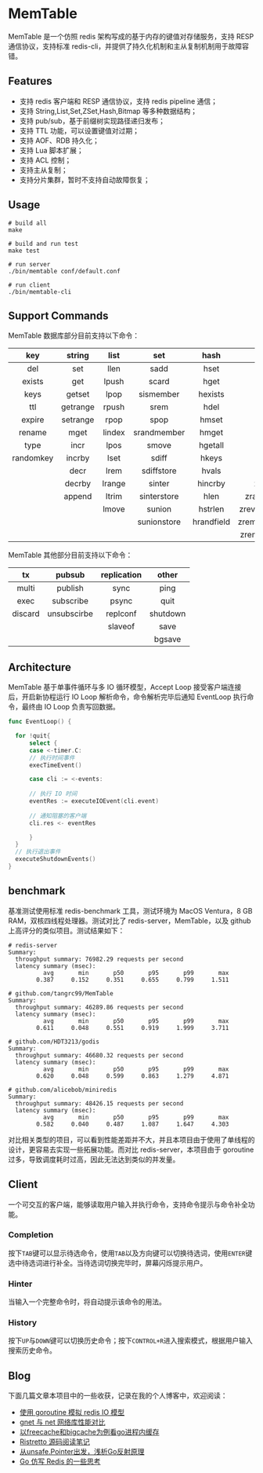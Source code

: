 # MemTable
MemTable 是一个仿照 redis 架构写成的基于内存的键值对存储服务，支持 RESP 通信协议，支持标准 redis-cli，并提供了持久化机制和主从复制机制用于故障容错。

## Features

- 支持 redis 客户端和 RESP 通信协议，支持 redis pipeline 通信；
- 支持 String,List,Set,ZSet,Hash,Bitmap 等多种数据结构；
- 支持 pub/sub，基于前缀树实现路径递归发布；
- 支持 TTL 功能，可以设置键值对过期；
- 支持 AOF、RDB 持久化；
- 支持 Lua 脚本扩展；
- 支持 ACL 控制；
- 支持主从复制；
- 支持分片集群，暂时不支持自动故障恢复；

## Usage

```shell
# build all
make

# build and run test
make test

# run server
./bin/memtable conf/default.conf

# run client
./bin/memtable-cli
```

## Support Commands

MemTable 数据库部分目前支持以下命令：

|    key    |  string  |  list  |     set     |    hash    |       zset       |  bitmap  |  other   |
| :-------: | :------: | :----: | :---------: | :--------: | :--------------: | :------: | :------: |
|    del    |   set    |  llen  |    sadd     |    hset    |       zadd       |  setbit  |  select  |
|  exists   |   get    | lpush  |    scard    |    hget    |      zcount      |  getbit  | flushdb  |
|   keys    |  getset  |  lpop  |  sismember  |  hexists   |      zcard       | bitcount | flushall |
|    ttl    | getrange | rpush  |    srem     |    hdel    |       zrem       |  bitpos  |  dbsize  |
|  expire   | setrange |  rpop  |    spop     |   hmset    |     zincrby      |          |          |
|  rename   |   mget   | lindex | srandmember |   hmget    |      zscore      |          |          |
|   type    |   incr   |  lpos  |    smove    |  hgetall   |      zrank       |          |          |
| randomkey |  incrby  |  lset  |    sdiff    |   hkeys    |     zrevrank     |          |          |
|           |   decr   |  lrem  | sdiffstore  |   hvals    |      zrange      |          |          |
|           |  decrby  | lrange |   sinter    |  hincrby   |    zrevrange     |          |          |
|           |  append  | ltrim  | sinterstore |    hlen    |  zrangebyscore   |          |          |
|           |          | lmove  |   sunion    |  hstrlen   | zrevrangebysocre |          |          |
|           |          |        | sunionstore | hrandfield | zremrangebyscore |          |          |
|           |          |        |             |            | zremrangebyrank  |          |          |

MemTable 其他部分目前支持以下命令：

|   tx    |   pubsub    | replication |  other   |
| :-----: | :---------: | :---------: | :------: |
|  multi  |   publish   |    sync     |   ping   |
|  exec   |  subscribe  |    psync    |   quit   |
| discard | unsubscirbe |  replconf   | shutdown |
|         |             |   slaveof   |   save   |
|         |             |             |  bgsave  |

## Architecture

MemTable 基于单事件循环与多 IO 循环模型，Accept Loop 接受客户端连接后，开启新协程运行 IO Loop 解析命令，命令解析完毕后通知 EventLoop 执行命令，最终由 IO Loop 负责写回数据。

```go
func EventLoop() {

  for !quit{
      select {
      case <-timer.C: 
      // 执行时间事件
      execTimeEvent()

      case cli := <-events:
			
      // 执行 IO 时间
      eventRes := executeIOEvent(cli.event)
      
      // 通知阻塞的客户端
      cli.res <- eventRes

      }
  }
  // 执行退出事件
  executeShutdownEvents()
}
```

## benchmark

基准测试使用标准 redis-benchmark 工具，测试环境为 MacOS Ventura，8 GB RAM，双核四线程处理器。测试对比了 redis-server，MemTable，以及 github 上高评分的类似项目。测试结果如下：

```shell
# redis-server 
Summary:
  throughput summary: 76982.29 requests per second
  latency summary (msec):
          avg       min       p50       p95       p99       max
        0.387     0.152     0.351     0.655     0.799     1.511

# github.com/tangrc99/MemTable
Summary:
  throughput summary: 46289.86 requests per second
  latency summary (msec):
          avg       min       p50       p95       p99       max
        0.611     0.048     0.551     0.919     1.999     3.711
        
# github.com/HDT3213/godis
Summary:     
  throughput summary: 46680.32 requests per second
  latency summary (msec):
          avg       min       p50       p95       p99       max
        0.620     0.048     0.599     0.863     1.279     4.871

# github.com/alicebob/miniredis
Summary:
  throughput summary: 48426.15 requests per second
  latency summary (msec):
          avg       min       p50       p95       p99       max
        0.582     0.040     0.487     1.087     1.647     4.303
```

对比相关类型的项目，可以看到性能差距并不大，并且本项目由于使用了单线程的设计，更容易去实现一些拓展功能。而对比 redis-server，本项目由于 goroutine 过多，导致调度耗时过高，因此无法达到类似的并发量。

## Client
一个可交互的客户端，能够读取用户输入并执行命令，支持命令提示与命令补全功能。
### Completion
按下`TAB`键可以显示待选命令，使用`TAB`以及方向键可以切换待选词，使用`ENTER`键选中待选词进行补全。当待选词切换完毕时，屏幕闪烁提示用户。
### Hinter
当输入一个完整命令时，将自动提示该命令的用法。
### History
按下`UP`与`DOWN`键可以切换历史命令；按下`CONTROL+R`进入搜索模式，根据用户输入搜索历史命令。

## Blog

下面几篇文章本项目中的一些收获，记录在我的个人博客中，欢迎阅读：

- [使用 goroutine 模拟 redis IO 模型](https://tangrc99.com/2022/12/27/使用%20goroutine%20模拟%20redis%20IO%20模型/)
- [gnet 与 net 网络库性能对比](https://tangrc99.com/2023/01/09/gnet-与-net-网络库性能对比/)
- [以freecache和bigcache为例看go进程内缓存](https://tangrc99.com/2023/01/27/以freecachebigcache为例看go进程内缓存/)
- [Ristretto 源码阅读笔记](https://tangrc99.com/2023/02/25/Ristretto-源码阅读笔记/)
- [从unsafe.Pointer出发，浅析Go反射原理](https://tangrc99.com/2023/03/01/从unsafe.Pointer出发，浅析Go反射原理/)
- [Go 仿写 Redis 的一些思考](https://tangrc99.com/2023/04/06/Go-仿写-Redis-的一些思考/)